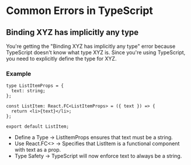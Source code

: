 # Common Errors in TypeScript   

## Binding XYZ has implicitly any type

You're getting the "Binding XYZ has implicitly any type" error because TypeScript doesn't know what type XYZ is. Since you're using TypeScript, you need to explicitly define the type for XYZ.

### Example

```tsx
type ListItemProps = {
  text: string;
};

const ListItem: React.FC<ListItemProps> = ({ text }) => {
  return <li>{text}</li>;
};

export default ListItem;
```

- Define a Type → ListItemProps ensures that text must be a string.
- Use React.FC<> → Specifies that ListItem is a functional component with text as a prop.
- Type Safety → TypeScript will now enforce text to always be a string.


